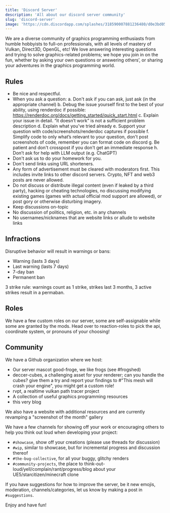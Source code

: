 ```yaml
---
title: 'Discord Server'
description: 'All about our discord server community'
slug: 'discord-server'
image: 'https://cdn.discordapp.com/splashes/318590007881236480/d0e3bd057a0b2cf557c3e120c1a277ae.jpg?size=480'
---
```


We are a diverse community of graphics programming enthusiasts from humble hobbyists to full-on professionals, with all levels of mastery of Vulkan, Direct3D, OpenGL, etc! 
We love answering interesting questions and trying to solve graphics-related problems; we hope you join in on the fun, whether by asking your own questions or answering others’, or sharing your adventures in the graphics programming world.

## Rules

- Be nice and respectful.
- When you ask a question:
  a. Don't ask if you can ask, just ask (in the appropriate channel)
  b. Debug the issue yourself first to the best of your ability, using renderdoc if possible: https://renderdoc.org/docs/getting_started/quick_start.html
  c. Explain your issue in detail. “it doesn’t work” is not a sufficient problem description
  d. Explain what you've tried already
  e. Support your question with code/screenshots/renderdoc captures if possible
  f. Simplify code to only what’s relevant to your question, don't post screenshots of code, remember you can format code on discord
  g. Be patient and don't crosspost if you don't get an immediate response
  h. Don’t ask for help with LLM output (e.g. ChatGPT)
- Don't ask us to do your homework for you.
- Don't send links using URL shorteners.
- Any form of advertisement must be cleared with moderators first. This includes invite links to other discord servers. Crypto, NFT and web3 posts are never allowed.
- Do not discuss or distribute illegal content (even if leaked by a third party), hacking or cheating technologies, no discussing modifying existing games (games with actual official mod support are allowed), or post gory or otherwise disturbing imagery.
- Keep discussions on-topic
- No discussion of politics, religion, etc. in any channels
- No usernames/nicknames that are website links or allude to website links

## Infractions

Disruptive behavior will result in warnings or bans:

- Warning (lasts 3 days)
- Last warning (lasts 7 days)
- 7-day ban
- Permanent ban

3 strike rule: warnings count as 1 strike, strikes last 3 months, 3 active strikes result in a permaban.

## Roles

We have a few custom roles on our server, some are self-assignable while some are granted by the mods. Head over to ⁠reaction-roles to pick the api, coordinate system, or pronouns of your choosing!

## Community

We have a Github organization where we host:

- Our server mascot good-froge, we like frogs (see #frogshed)
- deccer-cubes, a challenging asset for your renderer; can you handle the cubes? give them a try and report your findings to #"This mesh will crash your engine", you might get a custom role!
- rvpt, a realtime vulkan path tracer project
- A collection of useful graphics programming resources
- this very blog

We also have a website with additional resources and are currently revamping a "screenshot of the month" gallery

We have a few channels for showing off your work or encouraging others to help you think out loud when developing your project:

- `#⁠showcase`, show off your creations (please use threads for discussion)
- `#⁠wip`, similar to showcase, but for incremental progress and discussion thereof
- `#⁠the-bug-collective`, for all your buggy, glitchy renders
- `#⁠community-projects`, the place to think-out-loud/yell/complain/rant/progress/blog about your UE5/starcitizen/minecraft clone

If you have suggestions for how to improve the server, be it new emojis, moderation, channels/categories, let us know by making a post in `⁠#suggestions`.

Enjoy and have fun! 
